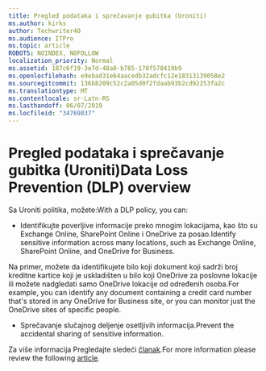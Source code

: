 ```yaml
---
title: Pregled podataka i sprečavanje gubitka (Uroniti)
ms.author: kirks
author: Techwriter40
ms.audience: ITPro
ms.topic: article
ROBOTS: NOINDEX, NOFOLLOW
localization_priority: Normal
ms.assetid: 187c6f19-3e7d-48a0-b785-170f578419b9
ms.openlocfilehash: e9ebad31e64aacedb32adcfc12e18313139058e2
ms.sourcegitcommit: 136b8209c52c2a05d0f2fdaab93b2cd92253fa2c
ms.translationtype: MT
ms.contentlocale: sr-Latn-RS
ms.lasthandoff: 06/07/2019
ms.locfileid: "34769837"
---
```

# <a name="data-loss-prevention-dlp-overview"></a><span data-ttu-id="d09c9-102">Pregled podataka i sprečavanje gubitka (Uroniti)</span><span class="sxs-lookup"><span data-stu-id="d09c9-102">Data Loss Prevention (DLP) overview</span></span>

<span data-ttu-id="d09c9-103">Sa Uroniti politika, možete:</span><span class="sxs-lookup"><span data-stu-id="d09c9-103">With a DLP policy, you can:</span></span>

- <span data-ttu-id="d09c9-104">Identifikujte poverljive informacije preko mnogim lokacijama, kao što su Exchange Online, SharePoint Online i OneDrive za posao.</span><span class="sxs-lookup"><span data-stu-id="d09c9-104">Identify sensitive information across many locations, such as Exchange Online, SharePoint Online, and OneDrive for Business.</span></span>


<span data-ttu-id="d09c9-105">Na primer, možete da identifikujete bilo koji dokument koji sadrži broj kreditne kartice koji je uskladišten u bilo koji OneDrive za poslovne lokacije ili možete nadgledati samo OneDrive lokacije od određenih osoba.</span><span class="sxs-lookup"><span data-stu-id="d09c9-105">For example, you can identify any document containing a credit card number that's stored in any OneDrive for Business site, or you can monitor just the OneDrive sites of specific people.</span></span>

- <span data-ttu-id="d09c9-106">Sprečavanje slučajnog deljenje osetljivih informacija.</span><span class="sxs-lookup"><span data-stu-id="d09c9-106">Prevent the accidental sharing of sensitive information.</span></span>


<span data-ttu-id="d09c9-107">Za više informacija Pregledajte sledeći [članak](https://docs.microsoft.com/office365/securitycompliance/data-loss-prevention-policies).</span><span class="sxs-lookup"><span data-stu-id="d09c9-107">For more information please review the following [article](https://docs.microsoft.com/office365/securitycompliance/data-loss-prevention-policies).</span></span>

